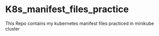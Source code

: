 # K8s_manifest_files_practice
This Repo contains my kubernetes manifest files practiced in minikube cluster

